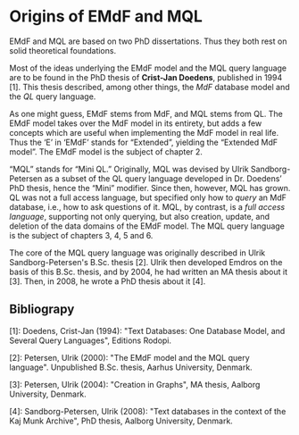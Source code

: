 # Origins of EMdF and MQL

EMdF and MQL are based on two PhD dissertations.  Thus they both rest
on solid theoretical foundations.

Most of the ideas underlying the EMdF model and the MQL query language
are to be found in the PhD thesis of **Crist-Jan Doedens**, published
in 1994 [1]. This thesis described, among other things, the *MdF*
database model and the *QL* query language.

As one might guess, EMdF stems from MdF, and MQL stems from QL.  The
EMdF model takes over the MdF model in its entirety, but adds a few
concepts which are useful when implementing the MdF model in real
life. Thus the ‘E’ in ‘EMdF’ stands for “Extended”, yielding the
“Extended MdF model”. The EMdF model is the subject of chapter 2.

“MQL” stands for “Mini QL.”  Originally, MQL was devised by Ulrik
Sandborg-Petersen as a subset of the QL query language developed in
Dr. Doedens’ PhD thesis, hence the “Mini” modifier. Since then,
however, MQL has grown. QL was not a full access language, but
specified only how to *query* an MdF database, i.e., how to ask
questions of it. MQL, by contrast, is a *full access language*,
supporting not only querying, but also creation, update, and deletion
of the data domains of the EMdF model. The MQL query language is the
subject of chapters 3, 4, 5 and 6.

The core of the MQL query language was originally described in Ulrik
Sandborg-Petersen's B.Sc. thesis [2].  Ulrik then developed Emdros on
the basis of this B.Sc. thesis, and by 2004, he had written an MA
thesis about it [3].  Then, in 2008, he wrote a PhD thesis about
it [4].

## Bibliograpy

[1]: Doedens, Crist-Jan (1994): "Text Databases: One Database Model,
and Several Query Languages", Editions Rodopi.

[2]: Petersen, Ulrik (2000): "The EMdF model and the MQL query
language". Unpublished B.Sc. thesis, Aarhus University, Denmark.

[3]: Petersen, Ulrik (2004): "Creation in Graphs", MA thesis, Aalborg
University, Denmark.

[4]: Sandborg-Petersen, Ulrik (2008): "Text databases in the context
of the Kaj Munk Archive", PhD thesis, Aalborg University, Denmark.
